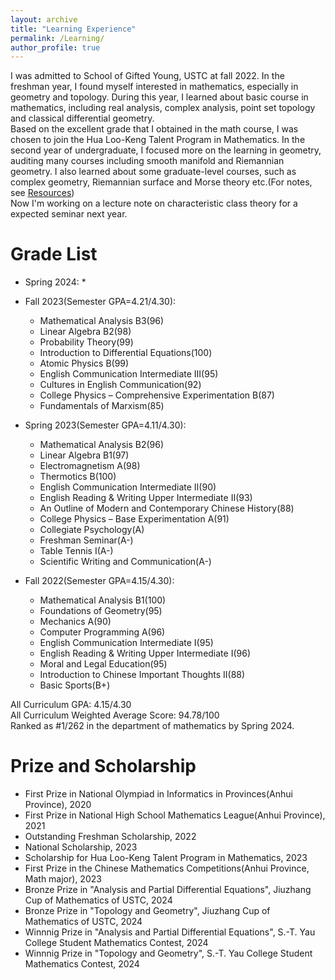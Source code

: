 ```yaml
---
layout: archive
title: "Learning Experience"
permalink: /Learning/
author_profile: true
---
```


I was admitted to School of Gifted Young, USTC at fall 2022. In the freshman year, I found myself interested in mathematics, especially in geometry and topology. During this year, I learned about basic course in mathematics, including real analysis, complex analysis, point set topology and classical differential geometry.   
Based on the excellent grade that I obtained in the math course, I was chosen to join the Hua Loo-Keng Talent Program in Mathematics. In the second year of undergraduate, I focused more on the learning in geometry, auditing many courses including smooth manifold and Riemannian geometry. I also learned about some graduate-level courses, such as complex geometry, Riemannian surface and Morse theory etc.(For notes, see [Resources](https://lyuchangle2006.github.io/Resources/))  
Now I'm working on a lecture note on characteristic class theory for a expected seminar next year.

Grade List
======
* Spring 2024: 
  * 

* Fall 2023(Semester GPA=4.21/4.30): 
  * Mathematical Analysis B3(96)
  * Linear Algebra B2(98)
  * Probability Theory(99)
  * Introduction to Differential Equations(100)
  * Atomic Physics B(99)
  * English Communication Intermediate III(95)
  * Cultures in English Communication(92)
  * College Physics – Comprehensive Experimentation B(87)
  * Fundamentals of Marxism(85)

* Spring 2023(Semester GPA=4.11/4.30): 
  * Mathematical Analysis B2(96)
  * Linear Algebra B1(97)
  * Electromagnetism A(98)
  * Thermotics B(100)
  * English Communication Intermediate II(90)
  * English Reading & Writing Upper Intermediate II(93)
  * An Outline of Modern and Contemporary Chinese History(88)
  * College Physics – Base Experimentation A(91)
  * Collegiate Psychology(A)
  * Freshman Seminar(A-)
  * Table Tennis I(A-)
  *  Scientific Writing and Communication(A-)

* Fall 2022(Semester GPA=4.15/4.30): 
  * Mathematical Analysis B1(100)
  * Foundations of Geometry(95)
  * Mechanics A(90)
  * Computer Programming A(96)
  * English Communication Intermediate I(95)
  * English Reading & Writing Upper Intermediate I(96)
  * Moral and Legal Education(95)
  * Introduction to Chinese Important Thoughts II(88)
  * Basic Sports(B+)
 

All Curriculum GPA: 4.15/4.30   
All Curriculum Weighted Average Score: 94.78/100  
Ranked as #1/262 in the department of mathematics by Spring 2024.  
  

Prize and Scholarship
======
* First Prize in National Olympiad in Informatics in Provinces(Anhui Province), 2020
* First Prize in National High School Mathematics League(Anhui Province), 2021
* Outstanding Freshman Scholarship, 2022
* National Scholarship, 2023
* Scholarship for Hua Loo-Keng Talent Program in Mathematics, 2023
* First Prize in the Chinese Mathematics Competitions(Anhui Province, Math major), 2023
* Bronze Prize in "Analysis and Partial Differential Equations", Jiuzhang Cup of Mathematics of USTC, 2024
* Bronze Prize in "Topology and Geometry", Jiuzhang Cup of Mathematics of USTC, 2024
* Winnnig Prize in "Analysis and Partial Differential Equations", S.-T. Yau College Student Mathematics Contest, 2024
* Winnnig Prize in "Topology and Geometry", S.-T. Yau College Student Mathematics Contest, 2024


